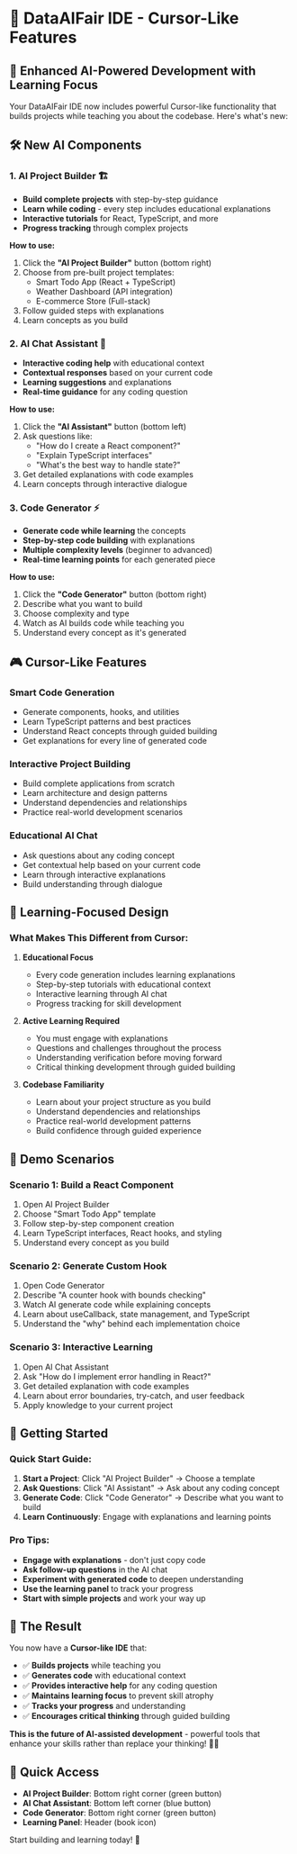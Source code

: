 # 🚀 DataAIFair IDE - Cursor-Like Features

## 🎯 **Enhanced AI-Powered Development with Learning Focus**

Your DataAIFair IDE now includes powerful Cursor-like functionality that builds projects while teaching you about the codebase. Here's what's new:

## 🛠️ **New AI Components**

### 1. **AI Project Builder** 🏗️
- **Build complete projects** with step-by-step guidance
- **Learn while coding** - every step includes educational explanations
- **Interactive tutorials** for React, TypeScript, and more
- **Progress tracking** through complex projects

**How to use:**
1. Click the **"AI Project Builder"** button (bottom right)
2. Choose from pre-built project templates:
   - Smart Todo App (React + TypeScript)
   - Weather Dashboard (API integration)
   - E-commerce Store (Full-stack)
3. Follow guided steps with explanations
4. Learn concepts as you build

### 2. **AI Chat Assistant** 💬
- **Interactive coding help** with educational context
- **Contextual responses** based on your current code
- **Learning suggestions** and explanations
- **Real-time guidance** for any coding question

**How to use:**
1. Click the **"AI Assistant"** button (bottom left)
2. Ask questions like:
   - "How do I create a React component?"
   - "Explain TypeScript interfaces"
   - "What's the best way to handle state?"
3. Get detailed explanations with code examples
4. Learn concepts through interactive dialogue

### 3. **Code Generator** ⚡
- **Generate code while learning** the concepts
- **Step-by-step code building** with explanations
- **Multiple complexity levels** (beginner to advanced)
- **Real-time learning points** for each generated piece

**How to use:**
1. Click the **"Code Generator"** button (bottom right)
2. Describe what you want to build
3. Choose complexity and type
4. Watch as AI builds code while teaching you
5. Understand every concept as it's generated

## 🎮 **Cursor-Like Features**

### **Smart Code Generation**
- Generate components, hooks, and utilities
- Learn TypeScript patterns and best practices
- Understand React concepts through guided building
- Get explanations for every line of generated code

### **Interactive Project Building**
- Build complete applications from scratch
- Learn architecture and design patterns
- Understand dependencies and relationships
- Practice real-world development scenarios

### **Educational AI Chat**
- Ask questions about any coding concept
- Get contextual help based on your current code
- Learn through interactive explanations
- Build understanding through dialogue

## 🧠 **Learning-Focused Design**

### **What Makes This Different from Cursor:**

1. **Educational Focus**
   - Every code generation includes learning explanations
   - Step-by-step tutorials with educational context
   - Interactive learning through AI chat
   - Progress tracking for skill development

2. **Active Learning Required**
   - You must engage with explanations
   - Questions and challenges throughout the process
   - Understanding verification before moving forward
   - Critical thinking development through guided building

3. **Codebase Familiarity**
   - Learn about your project structure as you build
   - Understand dependencies and relationships
   - Practice real-world development patterns
   - Build confidence through guided experience

## 🎯 **Demo Scenarios**

### **Scenario 1: Build a React Component**
1. Open AI Project Builder
2. Choose "Smart Todo App" template
3. Follow step-by-step component creation
4. Learn TypeScript interfaces, React hooks, and styling
5. Understand every concept as you build

### **Scenario 2: Generate Custom Hook**
1. Open Code Generator
2. Describe "A counter hook with bounds checking"
3. Watch AI generate code while explaining concepts
4. Learn about useCallback, state management, and TypeScript
5. Understand the "why" behind each implementation choice

### **Scenario 3: Interactive Learning**
1. Open AI Chat Assistant
2. Ask "How do I implement error handling in React?"
3. Get detailed explanation with code examples
4. Learn about error boundaries, try-catch, and user feedback
5. Apply knowledge to your current project

## 🚀 **Getting Started**

### **Quick Start Guide:**
1. **Start a Project**: Click "AI Project Builder" → Choose a template
2. **Ask Questions**: Click "AI Assistant" → Ask about any coding concept
3. **Generate Code**: Click "Code Generator" → Describe what you want to build
4. **Learn Continuously**: Engage with explanations and learning points

### **Pro Tips:**
- **Engage with explanations** - don't just copy code
- **Ask follow-up questions** in the AI chat
- **Experiment with generated code** to deepen understanding
- **Use the learning panel** to track your progress
- **Start with simple projects** and work your way up

## 🎉 **The Result**

You now have a **Cursor-like IDE** that:
- ✅ **Builds projects** while teaching you
- ✅ **Generates code** with educational context
- ✅ **Provides interactive help** for any coding question
- ✅ **Maintains learning focus** to prevent skill atrophy
- ✅ **Tracks your progress** and understanding
- ✅ **Encourages critical thinking** through guided building

**This is the future of AI-assisted development** - powerful tools that enhance your skills rather than replace your thinking! 🧠✨

## 🔗 **Quick Access**

- **AI Project Builder**: Bottom right corner (green button)
- **AI Chat Assistant**: Bottom left corner (blue button)  
- **Code Generator**: Bottom right corner (green button)
- **Learning Panel**: Header (book icon)

Start building and learning today! 🚀
